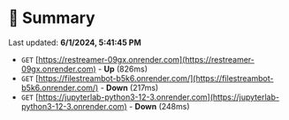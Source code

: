 # 📖 Summary
Last updated: **6/1/2024, 5:41:45 PM**

- `GET` [https://restreamer-09gx.onrender.com](https://restreamer-09gx.onrender.com) - **Up** (826ms)
- `GET` [https://filestreambot-b5k6.onrender.com/](https://filestreambot-b5k6.onrender.com/) - **Down** (217ms)
- `GET` [https://jupyterlab-python3-12-3.onrender.com](https://jupyterlab-python3-12-3.onrender.com) - **Down** (248ms)
